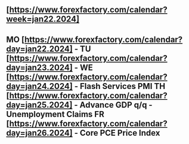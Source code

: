 [https://www.forexfactory.com/calendar?week=jan22.2024]
------------------------------------------------------------
MO [https://www.forexfactory.com/calendar?day=jan22.2024] - 
TU [https://www.forexfactory.com/calendar?day=jan23.2024] - 
WE [https://www.forexfactory.com/calendar?day=jan24.2024] - Flash Services PMI
TH [https://www.forexfactory.com/calendar?day=jan25.2024] - Advance GDP q/q - Unemployment Claims
FR [https://www.forexfactory.com/calendar?day=jan26.2024] - Core PCE Price Index 
------------------------------------------------------------
